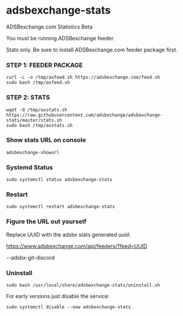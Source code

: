 # adsbexchange-stats
ADSBexchange.com Statistics Beta

You must be running ADSBexchange feeder.

Stats only.  Be sure to install ADSBexchange.com feeder package first.

### STEP 1: FEEDER PACKAGE

```
curl -L -o /tmp/axfeed.sh https://adsbexchange.com/feed.sh
sudo bash /tmp/axfeed.sh
```

### STEP 2: STATS

```
wget -O /tmp/axstats.sh https://raw.githubusercontent.com/adsbxchange/adsbexchange-stats/master/stats.sh
sudo bash /tmp/axstats.sh
```

### Show stats URL on console
```
adsbexchange-showurl
```


### Systemd Status

```
sudo systemctl status adsbexchange-stats
```

### Restart

```
sudo systemctl restart adsbexchange-stats
```

### Figure the URL out yourself

Replace UUID with the adsbx stats generated uuid:

https://www.adsbexchange.com/api/feeders/?feed=UUID

--adsbx-git-discord

### Uninstall

```
sudo bash /usr/local/share/adsbexchange-stats/uninstall.sh
```

For early versions just disable the service:
```
sudo systemctl disable --now adsbexchange-stats
```
